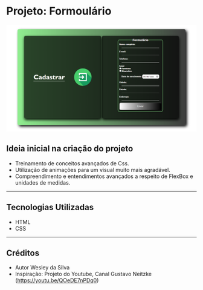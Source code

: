 # Projeto: Formoulário

![](assets/projectLoginScreen.png)
## Ideia inicial na criação do projeto
- Treinamento de conceitos avançados de Css.
- Utilização de animações para um visual muito mais agradável.
- Compreendimento e entendimentos avançados a respeito de FlexBox e unidades de medidas.
---
## Tecnologias Utilizadas
- HTML
- CSS
---
## Créditos
- Autor Wesley da Silva
- Inspiração: Projeto do Youtube, Canal Gustavo Neitzke (https://youtu.be/QOeDE7nPDq0)
